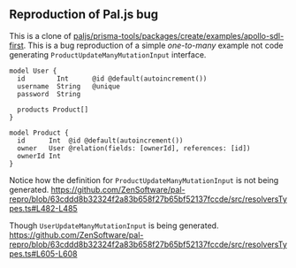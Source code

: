 ## Reproduction of Pal.js bug

This is a clone of [paljs/prisma-tools/packages/create/examples/apollo-sdl-first](https://github.com/paljs/prisma-tools/tree/main/packages/create/examples/apollo-sdl-first). This is a bug reproduction of a simple _one-to-many_ example not code generating `ProductUpdateManyMutationInput` interface.

```gql
model User {
  id        Int      @id @default(autoincrement())
  username  String   @unique
  password  String

  products Product[]
}

model Product {
  id      Int  @id @default(autoincrement())
  owner   User @relation(fields: [ownerId], references: [id])
  ownerId Int
}
```

Notice how the definition for `ProductUpdateManyMutationInput` is not being generated.
https://github.com/ZenSoftware/pal-repro/blob/63cddd8b32324f2a83b658f27b65bf52137fccde/src/resolversTypes.ts#L482-L485

Though `UserUpdateManyMutationInput` is being generated.
https://github.com/ZenSoftware/pal-repro/blob/63cddd8b32324f2a83b658f27b65bf52137fccde/src/resolversTypes.ts#L605-L608
